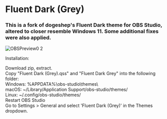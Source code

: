 # Fluent Dark (Grey)

### This is a fork of dogeshep's Fluent Dark theme for OBS Studio, altered to closer resemble Windows 11. Some additional fixes were also applied.

  

![OBSPreview0 2](https://github.com/Pigney/fluent-dark-grey/assets/34039700/1b5d6e9f-75c4-47f8-91fa-6cbae67616b6)



Installation:

Download zip, extract.\
Copy "Fluent Dark (Grey).qss" and "Fluent Dark Grey" into the following folder:\
Windows: %APPDATA%\\obs-studio\\themes\\\
macOS: ~/Library/Application Support/obs-studio/themes/\
Linux: ~/.config/obs-studio/themes/\
Restart OBS Studio\
Go to Settings > General and select 'Fluent Dark (Grey)' in the Themes dropdown.